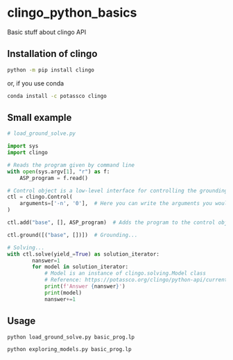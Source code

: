 # clingo_python_basics
Basic stuff about clingo API

## Installation of clingo

```sh
python -m pip install clingo
```
or, if you use conda
```sh
conda install -c potassco clingo
```

## Small example

```python
# load_ground_solve.py

import sys
import clingo

# Reads the program given by command line
with open(sys.argv[1], "r") as f:
    ASP_program = f.read()

# Control object is a low-level interface for controlling the grounding/solving process.
ctl = clingo.Control(
    arguments=['-n', '0'],  # Here you can write the arguments you would pass to clingo by command line.
)

ctl.add("base", [], ASP_program)  # Adds the program to the control object.

ctl.ground([("base", [])])  # Grounding...

# Solving...
with ctl.solve(yield_=True) as solution_iterator:
        nanswer=1
        for model in solution_iterator:
            # Model is an instance of clingo.solving.Model class 
            # Reference: https://potassco.org/clingo/python-api/current/clingo/solving.html#clingo.solving.Model
            print(f'Answer {nanswer}')
            print(model)
            nanswer+=1
```

## Usage

```sh
python load_ground_solve.py basic_prog.lp
```

```sh
python exploring_models.py basic_prog.lp
```
